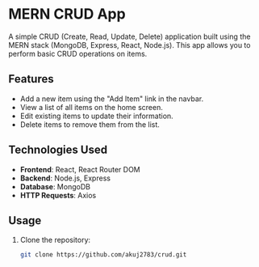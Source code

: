 #  MERN CRUD App

A simple CRUD (Create, Read, Update, Delete) application built using the MERN stack (MongoDB, Express, React, Node.js). This app allows you to perform basic CRUD operations on items.

## Features

- Add a new item using the "Add Item" link in the navbar.
- View a list of all items on the home screen.
- Edit existing items to update their information.
- Delete items to remove them from the list.

## Technologies Used

- **Frontend**: React, React Router DOM
- **Backend**: Node.js, Express
- **Database**: MongoDB
- **HTTP Requests**: Axios

## Usage

1. Clone the repository:

   ```sh
   git clone https://github.com/akuj2783/crud.git
